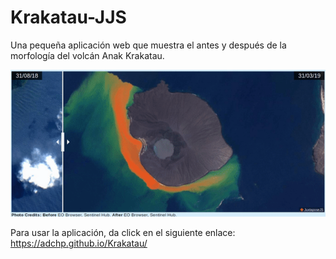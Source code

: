 # Krakatau-JJS
Una pequeña aplicación web que muestra el antes y después de la morfología del volcán Anak Krakatau.

![](krakatau.gif)

Para usar la aplicación, da click en el siguiente enlace: https://adchp.github.io/Krakatau/
